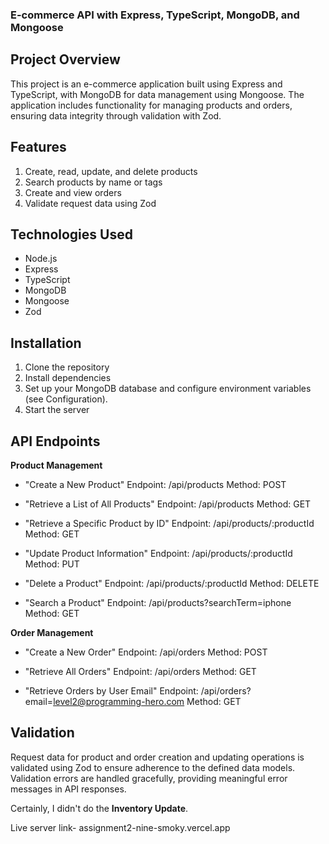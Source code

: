 ### E-commerce API with Express, TypeScript, MongoDB, and Mongoose

## Project Overview
This project is an e-commerce application built using Express and TypeScript, with MongoDB for data management using Mongoose. The application includes functionality for managing products and orders, ensuring data integrity through validation with Zod.

## Features
1. Create, read, update, and delete products
2. Search products by name or tags
3. Create and view orders
4. Validate request data using Zod

## Technologies Used
- Node.js
- Express
- TypeScript
- MongoDB
- Mongoose
- Zod

## Installation
1. Clone the repository
2. Install dependencies
3. Set up your MongoDB database and configure environment variables (see Configuration).
4. Start the server

## API Endpoints

**Product Management**

- "Create a New Product"
Endpoint: /api/products
Method: POST

- "Retrieve a List of All Products"
Endpoint: /api/products
Method: GET

- "Retrieve a Specific Product by ID"
Endpoint: /api/products/:productId
Method: GET

- "Update Product Information"
Endpoint: /api/products/:productId
Method: PUT

- "Delete a Product"
Endpoint: /api/products/:productId
Method: DELETE

- "Search a Product"
Endpoint: /api/products?searchTerm=iphone
Method: GET

**Order Management**

- "Create a New Order"
Endpoint: /api/orders
Method: POST

- "Retrieve All Orders"
Endpoint: /api/orders
Method: GET

- "Retrieve Orders by User Email"
Endpoint: /api/orders?email=level2@programming-hero.com
Method: GET

## Validation
Request data for product and order creation and updating operations is validated using Zod to ensure adherence to the defined data models. Validation errors are handled gracefully, providing meaningful error messages in API responses.

Certainly, I didn't do the **Inventory Update**.


Live server link- assignment2-nine-smoky.vercel.app
